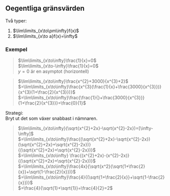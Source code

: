 ## Oegentliga gränsvärden

Två typer:
1. $\lim\limits_{x\to\pm\infty}f(x)$  
2. $\lim\limits_{x\to a}f(x)=\infty$  

### Exempel
> $\lim\limits_{x\to\infty}\frac{1}{x}=0$  
> $\lim\limits_{x\to-\infty}\frac{1}{x}=0$  
> $y=0$ är en asymptot (horizontell)  


> $\lim\limits_{x\to\infty}\frac{x^{2}+3000}{x^{3}+2}$  
> $=\lim\limits_{x\to\infty}\frac{x^{3}(\frac{1}{x}+\frac{3000}{x^{3}})}{x^{3}(1+\frac{2}{x^{3}})}$  
> $=\lim\limits_{x\to\infty}\frac{\frac{1}{}+\frac{3000}{x^{3}}}{1+\frac{2}{x^{3}}}=\frac{0}{1}$


Strategi:  
Bryt ut det som växer snabbast i nämnaren.

> $\lim\limits_{x\to\infty}(\sqrt{x^{2}+2x}-\sqrt{x^{2}-2x})=[\infty-\infty]$  
> $=\lim\limits_{x\to\infty}\frac{(\sqrt{x^{2}+2x}-\sqrt{x^{2}-2x})(\sqrt{x^{2}+2x}+\sqrt{x^{2}-2x})}{(\sqrt{x^{2}+2x}+\sqrt{x^{2}-2x})}$  
> $=\lim\limits_{x\to\infty} \frac{(x^{2}+2x)-(x^{2}-2x)}{(\sqrt{x^{2}+2x}+\sqrt{x^{2}-2x})}$  
> $=\lim\limits_{x\to\infty}\frac{4x}{\sqrt{x^2}(\sqrt{1+\frac{2}{x}}+\sqrt{1-\frac{2}{x}})}$  
> $=\lim\limits_{x\to\infty}\frac{4}{(\sqrt{1+\frac{2}{x}}+\sqrt{1-\frac{2}{x}})}$  
> $=\frac{4}{\sqrt{1}+\sqrt{1}}=\frac{4}{2}=2$  

